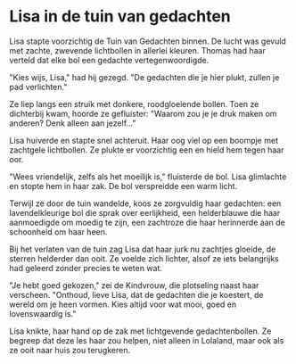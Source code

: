 # Lisa in de tuin van gedachten
Lisa stapte voorzichtig de Tuin van Gedachten binnen. De lucht was gevuld met zachte, zwevende lichtbollen in allerlei kleuren. Thomas had haar verteld dat elke bol een gedachte vertegenwoordigde.

"Kies wijs, Lisa," had hij gezegd. "De gedachten die je hier plukt, zullen je pad verlichten."

Ze liep langs een struik met donkere, roodgloeiende bollen. Toen ze dichterbij kwam, hoorde ze gefluister: "Waarom zou je je druk maken om anderen? Denk alleen aan jezelf..."

Lisa huiverde en stapte snel achteruit. Haar oog viel op een boompje met zachtgele lichtbollen. Ze plukte er voorzichtig een en hield hem tegen haar oor.

"Wees vriendelijk, zelfs als het moeilijk is," fluisterde de bol. Lisa glimlachte en stopte hem in haar zak. De bol verspreidde een warm licht.

Terwijl ze door de tuin wandelde, koos ze zorgvuldig haar gedachten: een lavendelkleurige bol die sprak over eerlijkheid, een helderblauwe die haar aanmoedigde om moedig te zijn, een zachtroze die haar herinnerde aan de schoonheid om haar heen.

Bij het verlaten van de tuin zag Lisa dat haar jurk nu zachtjes gloeide, de sterren helderder dan ooit. Ze voelde zich lichter, alsof ze iets belangrijks had geleerd zonder precies te weten wat.

"Je hebt goed gekozen," zei de Kindvrouw, die plotseling naast haar verscheen. "Onthoud, lieve Lisa, dat de gedachten die je koestert, de wereld om je heen vormen. Kies altijd voor wat mooi, goed en lovenswaardig is."

Lisa knikte, haar hand op de zak met lichtgevende gedachtenbollen. Ze begreep dat deze les haar zou helpen, niet alleen in Lolaland, maar ook als ze ooit naar huis zou terugkeren.
